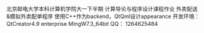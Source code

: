 北京邮电大学本科计算机学院大一下半期
计算导论与程序设计课程作业
外卖配送&模拟外卖配单程序
使用C++作为backend，QtQml设计appearance
开发环境：QtCreator4.9 enterprise MingW7.3_64bit
QQ： 1264625484
